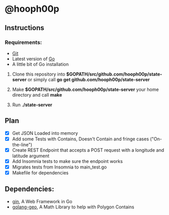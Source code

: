 # @hooph00p

## Instructions

### Requirements:

- [Git](https://git-scm.com/downloads)
- Latest version of [Go](https://golang.org/dl/)
- A little bit of Go installation

1. Clone this repository into **$GOPATH/src/github.com/hooph00p/state-server** or simply call **go get github.com/hooph00p/state-server**

2. Make **$GOPATH/src/github.com/hooph00p/state-server** your home directory and call **make**

3. Run **./state-server**

## Plan

- [x] Get JSON Loaded into memory
- [x] Add some Tests with Contains, Doesn't Contain and fringe cases ("On-the-line")
- [x] Create REST Endpoint that accepts a POST request with a longitude and latitude argument
- [x] Add Insomnia tests to make sure the endpoint works
- [x] Migrates tests from Insomnia to main_test.go
- [x] Makefile for dependencies

## Dependencies:

- [gin](http://github.com/gin-gonic/gin), A Web Framework in Go
- [golang-geo](https://github.com/kellydunn/golang-geo/), A Math Library to help with Polygon Contains
